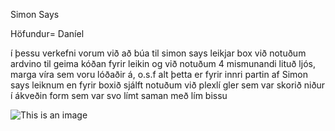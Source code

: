 Simon Says

Höfundur= Daníel

í þessu verkefni vorum við að búa til simon says leikjar box við notuðum ardvino til geima kóðan fyrir leikin og við notuðum 4 mismunandi lituð ljós, marga víra sem voru lóðaðir á, o.s.f alt þetta er fyrir innri partin af Simon says leiknum en fyrir boxið sjálft notuðum við plexlí gler sem var skorið niður í ákveðin form sem var svo límt saman með lím bissu

![This is an image](https://myoctocat.com/assets/images/base-octocat.svg)
